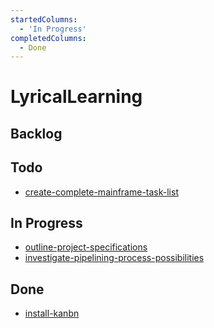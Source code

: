 ```yaml
---
startedColumns:
  - 'In Progress'
completedColumns:
  - Done
---
```


# LyricalLearning

## Backlog

## Todo

- [create-complete-mainframe-task-list](tasks/create-complete-mainframe-task-list.md)

## In Progress

- [outline-project-specifications](tasks/outline-project-specifications.md)
- [investigate-pipelining-process-possibilities](tasks/investigate-pipelining-process-possibilities.md)

## Done

- [install-kanbn](tasks/install-kanbn.md)
